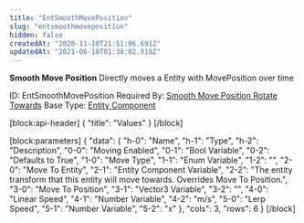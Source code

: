 ```yaml
---
title: "EntSmoothMovePosition"
slug: "entsmoothmoveposition"
hidden: false
createdAt: "2020-11-10T21:51:06.691Z"
updatedAt: "2021-06-18T01:38:02.018Z"
---
```

**Smooth Move Position**
Directly moves a Entity with MovePosition over time

ID: EntSmoothMovePosition
Required By: [Smooth Move Position Rotate Towards](doc:entsmoothmovepositionrotatetowards)
Base Type: [Entity Component](doc:componententity)

[block:api-header]
{
  "title": "Values"
}
[/block]

[block:parameters]
{
  "data": {
    "h-0": "Name",
    "h-1": "Type",
    "h-2": "Description",
    "0-0": "Moving Enabled",
    "0-1": "Bool Variable",
    "0-2": "Defaults to True",
    "1-0": "Move Type",
    "1-1": "Enum Variable<Smooth Move Type>",
    "1-2": "",
    "2-0": "Move To Entity",
    "2-1": "Entity Component Variable<Transform>",
    "2-2": "The entity transform that this entity will move towards. Overrides Move To Position.",
    "3-0": "Move To Position",
    "3-1": "Vector3 Variable",
    "3-2": "",
    "4-0": "Linear Speed",
    "4-1": "Number Variable",
    "4-2": "m/s",
    "5-0": "Lerp Speed",
    "5-1": "Number Variable",
    "5-2": "x"
  },
  "cols": 3,
  "rows": 6
}
[/block]